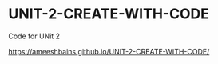 # UNIT-2-CREATE-WITH-CODE
 Code for UNit 2

 https://ameeshbains.github.io/UNIT-2-CREATE-WITH-CODE/
